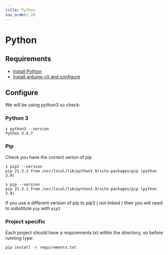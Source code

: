 ```yaml
---
title: Python 
nav_order: 20
---
```


# Python 


## Requirements

* [Install Python](https://docs.python.org/3/index.html)
* [Install arduino-cli and configure](/arduino.md)

## Configure

We will be using python3 so check:

### Python 3
```
❯ python3 --version
Python 3.9.7
```

### Pip 
Check you have the correct verion of pip

```
❯ pip3 --version
pip 21.3.1 from /usr/local/lib/python3.9/site-packages/pip (python 3.9)

❯ pip --version
pip 21.3.1 from /usr/local/lib/python3.9/site-packages/pip (python 3.9)

```
If you use a different version of pip to pip3 ( not linked ) then you will need to substitute `pip` with `pip3`

### Project specific

Each project should have a requirements.txt within the directory, so before running type:

```pip install -r requirements.txt```


